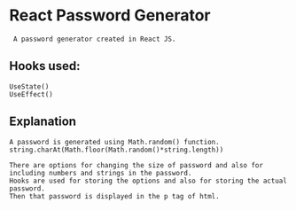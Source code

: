 # React Password Generator

     A password generator created in React JS.
     
## Hooks used:
    UseState()
    UseEffect()

## Explanation
    A password is generated using Math.random() function.
    string.charAt(Math.floor(Math.random()*string.length))

    There are options for changing the size of password and also for including numbers and strings in the password.
    Hooks are used for storing the options and also for storing the actual password.
    Then that password is displayed in the p tag of html.
